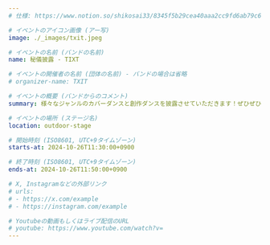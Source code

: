```yaml
---
# 仕様: https://www.notion.so/shikosai33/8345f5b29cea40aaa2cc9fd6ab79c6a6?pvs=4#9ae1134163bc41fca64fb5161acf4e19

# イベントのアイコン画像 (アー写)
image: ./_images/txit.jpeg

# イベントの名前 (バンドの名前)
name: 秘儀披露 - TIXT

# イベントの開催者の名前 (団体の名前) - バンドの場合は省略
# organizer-name: TXIT

# イベントの概要 (バンドからのコメント)
summary: 様々なジャンルのカバーダンスと創作ダンスを披露させていただきます！ぜひぜひ一緒に楽しみましょう！！

# イベントの場所 (ステージ名)
location: outdoor-stage

# 開始時刻 (ISO8601, UTC+9タイムゾーン)
starts-at: 2024-10-26T11:30:00+0900

# 終了時刻 (ISO8601, UTC+9タイムゾーン)
ends-at: 2024-10-26T11:50:00+0900

# X, Instagramなどの外部リンク
# urls:
# - https://x.com/example
# - https://instagram.com/example

# Youtubeの動画もしくはライブ配信のURL
# youtube: https://www.youtube.com/watch?v=
---
```

